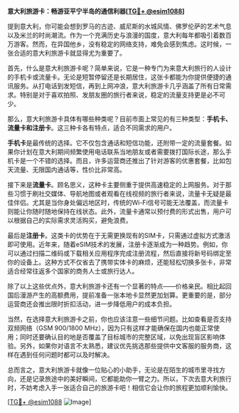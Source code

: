 **意大利旅游卡：畅游亚平宁半岛的通信利器[[TG💪+ @esim1088](https://t.me/s/esim1088)]**

提到意大利，你可能会想到罗马的古迹、威尼斯的水城风情、佛罗伦萨的艺术气息以及米兰的时尚潮流。作为一个充满历史与浪漫的国度，意大利每年都吸引着数百万游客。然而，在异国他乡，没有稳定的网络支持，难免会感到焦虑。这时候，一张合适的意大利旅游卡就显得尤为重要了。

首先，什么是意大利旅游卡呢？简单来说，它是一种专门为来意大利旅行的人设计的手机卡或流量卡。无论是短暂停留还是长期居住，这张卡都能为你提供便捷的通讯服务。从打电话到发短信，再到上网冲浪，意大利旅游卡几乎涵盖了所有日常需求。特别是对于喜欢拍照、发朋友圈的旅行者来说，稳定的流量支持更是必不可少。

那么，意大利旅游卡具体有哪些种类呢？目前市面上常见的有三种类型：**手机卡、流量卡和注册卡**。这三种卡各有特点，适合不同需求的用户。

**手机卡**是最传统的选择。它不仅包含通话和短信功能，还附带一定的流量套餐。如果你计划在意大利期间频繁使用电话联系当地朋友或者需要拨打国际长途，那么手机卡是一个不错的选择。而且，许多运营商还推出了针对游客的优惠套餐，比如包天流量、无限国内通话等，性价比非常高。

接下来是**流量卡**。顾名思义，这种卡主要侧重于提供高速稳定的上网服务。对于那些习惯于刷社交媒体、导航地图或者观看在线视频的旅行者来说，流量卡无疑是最佳伴侣。尤其是当你身处偏远地区时，传统的Wi-Fi信号可能无法覆盖，而流量卡则能让你随时随地保持在线状态。此外，流量卡通常以预付费的形式出售，用户可以根据自己的实际需求灵活购买，避免浪费。

最后是**注册卡**。这类卡的优势在于无需更换现有的SIM卡，只需通过虚拟方式激活即可使用。近年来，随着eSIM技术的发展，注册卡逐渐成为一种趋势。例如，你可以通过扫描二维码或下载相关应用程序完成注册流程，然后直接将新号码绑定至你的设备上。这种方式不仅省去了携带实体卡的麻烦，还能轻松切换多张卡，非常适合经常往返多个国家的商务人士或旅行达人。

除了以上这些优点外，意大利旅游卡还有一个显著的特点——价格亲民。相比起回国后漫游产生的高额费用，提前准备一张本地卡显然更加划算。更重要的是，部分运营商还会推出限时折扣活动，进一步降低用户的成本负担。

当然，在选择意大利旅游卡之前，你也应该注意一些细节问题。比如查看是否支持双频网络（GSM 900/1800 MHz），因为只有这样才能确保在国内也能正常使用；同时还要确认目的地是否覆盖了目标城市的完整区域，以免出现盲区影响体验。另外，如果你对语言不太熟悉，建议优先挑选那些提供中文客服的服务商，这样在遇到任何问题时都可以及时解决。

总而言之，意大利旅游卡就像一位贴心的小助手，无论是在陌生的城市里寻找方向，还是记录旅途中的美好瞬间，它都能助你一臂之力。所以，下次去意大利旅行时，不妨考虑入手一张适合自己的旅游卡吧！相信它会让你的旅程更加顺利愉快。

[[TG💪+ @esim1088](https://t.me/s/esim1088) ![Image](https://i.postimg.cc/4NQfJmqS/Snipaste-2025-05-13-00-14-12.png)]